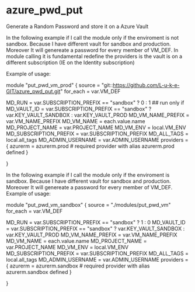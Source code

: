 # azure_pwd_put
Generate a Random Password and store it on a Azure Vault

In the following example if I call the module only if the enviroment is not sandbox. Because I have different vault for sandbox and production. 
Moreover It will genereate a password for every member of VM_DEF. 
In module calling it is fundamental redefine the providers is the vault is on a different subscription (IE on the Identity subscription)

Example of usage:

module "put_pwd_vm_prod" {
  source      = "git::https://github.com/L-u-k-e-GIT/azure_pwd_put.git"
  for_each = var.VM_DEF

  MD_RUN                 = var.SUBSCRIPTION_PREFIX == "sandbox" ? 0 : 1 ## run only if 
  MD_VAULT_ID            = var.SUBSCRIPTION_PREFIX == "sandbox" ? var.KEY_VAULT_SANDBOX : var.KEY_VAULT_PROD
  MD_VM_NAME_PREFIX      = var.VM_NAME_PREFIX
  MD_VM_NAME             = each.value.name
  MD_PROJECT_NAME        = var.PROJECT_NAME
  MD_VM_ENV              = local.VM_ENV
  MD_SUBSCRIPTION_PREFIX = var.SUBSCRIPTION_PREFIX
  MD_ALL_TAGS            = local.all_tags
  MD_ADMIN_USERNAME      = var.ADMIN_USERNAME
  providers = {
    azurerm = azurerm.prod  # required provider with alias  azurerm.prod defined
  }

}


In the following example if I call the module only if the enviroment is sandbox. Because I have different vault for sandbox and production. 
Moreover It will genereate a password for every member of VM_DEF.
Example of usage:


module "put_pwd_vm_sandbox" {
  source   = "./modules/put_pwd_vm"
  for_each = var.VM_DEF

  MD_RUN                 = var.SUBSCRIPTION_PREFIX == "sandbox" ? 1 : 0
  MD_VAULT_ID            = var.SUBSCRIPTION_PREFIX == "sandbox" ? var.KEY_VAULT_SANDBOX : var.KEY_VAULT_PROD
  MD_VM_NAME_PREFIX      = var.VM_NAME_PREFIX
  MD_VM_NAME             = each.value.name
  MD_PROJECT_NAME        = var.PROJECT_NAME
  MD_VM_ENV              = local.VM_ENV
  MD_SUBSCRIPTION_PREFIX = var.SUBSCRIPTION_PREFIX
  MD_ALL_TAGS            = local.all_tags
  MD_ADMIN_USERNAME      = var.ADMIN_USERNAME
  providers = {
    azurerm = azurerm.sandbox  # required provider with alias  azurerm.sandbox defined
  }

}
